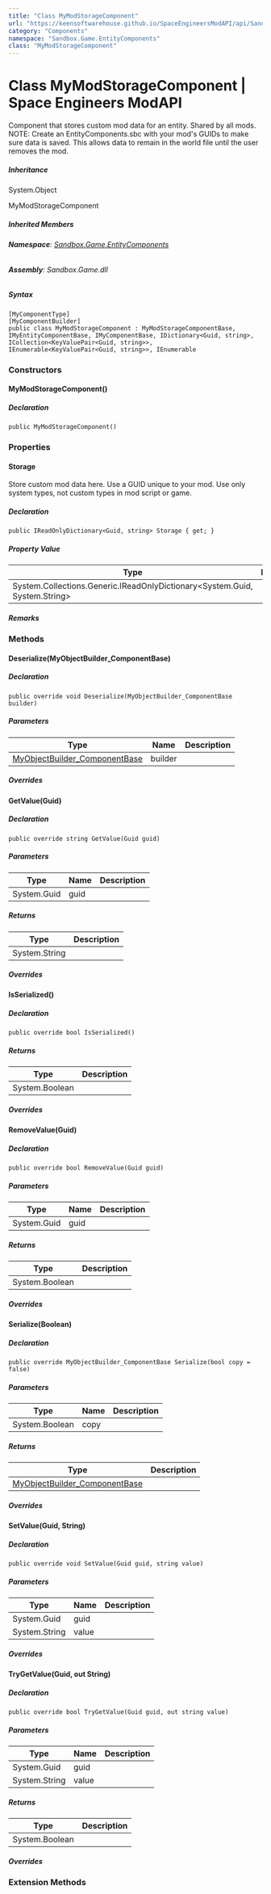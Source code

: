 ```yaml
---
title: "Class MyModStorageComponent"
url: "https://keensoftwarehouse.github.io/SpaceEngineersModAPI/api/Sandbox.Game.EntityComponents.MyModStorageComponent.html"
category: "Components"
namespace: "Sandbox.Game.EntityComponents"
class: "MyModStorageComponent"
---
```


# Class MyModStorageComponent | Space Engineers ModAPI

Component that stores custom mod data for an entity. Shared by all mods. NOTE: Create an EntityComponents.sbc with your mod's GUIDs to make sure data is saved. This allows data to remain in the world file until the user removes the mod.

##### Inheritance

System.Object

MyModStorageComponent

##### Inherited Members

###### **Namespace**: [Sandbox.Game.EntityComponents](https://keensoftwarehouse.github.io/SpaceEngineersModAPI/api/Sandbox.Game.EntityComponents.html)

###### **Assembly**: Sandbox.Game.dll

##### Syntax

```
[MyComponentType]
[MyComponentBuilder]
public class MyModStorageComponent : MyModStorageComponentBase, IMyEntityComponentBase, IMyComponentBase, IDictionary<Guid, string>, ICollection<KeyValuePair<Guid, string>>, IEnumerable<KeyValuePair<Guid, string>>, IEnumerable
```

### Constructors

#### MyModStorageComponent()

##### Declaration

```
public MyModStorageComponent()
```

### Properties

#### Storage

Store custom mod data here. Use a GUID unique to your mod. Use only system types, not custom types in mod script or game.

##### Declaration

```
public IReadOnlyDictionary<Guid, string> Storage { get; }
```

##### Property Value

| Type | Description |
| --- | --- |
| System.Collections.Generic.IReadOnlyDictionary<System.Guid, System.String\> |     |

##### Remarks

### Methods

#### Deserialize(MyObjectBuilder\_ComponentBase)

##### Declaration

```
public override void Deserialize(MyObjectBuilder_ComponentBase builder)
```

##### Parameters

| Type | Name | Description |
| --- | --- | --- |
| [MyObjectBuilder\_ComponentBase](https://keensoftwarehouse.github.io/SpaceEngineersModAPI/api/VRage.Game.ObjectBuilders.ComponentSystem.MyObjectBuilder_ComponentBase.html) | builder |     |

##### Overrides

#### GetValue(Guid)

##### Declaration

```
public override string GetValue(Guid guid)
```

##### Parameters

| Type | Name | Description |
| --- | --- | --- |
| System.Guid | guid |     |

##### Returns

| Type | Description |
| --- | --- |
| System.String |     |

##### Overrides

#### IsSerialized()

##### Declaration

```
public override bool IsSerialized()
```

##### Returns

| Type | Description |
| --- | --- |
| System.Boolean |     |

##### Overrides

#### RemoveValue(Guid)

##### Declaration

```
public override bool RemoveValue(Guid guid)
```

##### Parameters

| Type | Name | Description |
| --- | --- | --- |
| System.Guid | guid |     |

##### Returns

| Type | Description |
| --- | --- |
| System.Boolean |     |

##### Overrides

#### Serialize(Boolean)

##### Declaration

```
public override MyObjectBuilder_ComponentBase Serialize(bool copy = false)
```

##### Parameters

| Type | Name | Description |
| --- | --- | --- |
| System.Boolean | copy |     |

##### Returns

| Type | Description |
| --- | --- |
| [MyObjectBuilder\_ComponentBase](https://keensoftwarehouse.github.io/SpaceEngineersModAPI/api/VRage.Game.ObjectBuilders.ComponentSystem.MyObjectBuilder_ComponentBase.html) |     |

##### Overrides

#### SetValue(Guid, String)

##### Declaration

```
public override void SetValue(Guid guid, string value)
```

##### Parameters

| Type | Name | Description |
| --- | --- | --- |
| System.Guid | guid |     |
| System.String | value |     |

##### Overrides

#### TryGetValue(Guid, out String)

##### Declaration

```
public override bool TryGetValue(Guid guid, out string value)
```

##### Parameters

| Type | Name | Description |
| --- | --- | --- |
| System.Guid | guid |     |
| System.String | value |     |

##### Returns

| Type | Description |
| --- | --- |
| System.Boolean |     |

##### Overrides

### Extension Methods